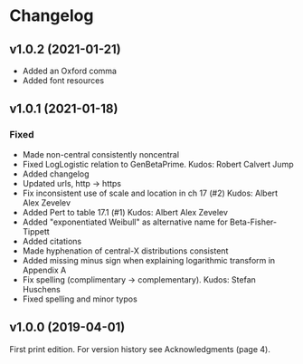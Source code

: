 # Changelog


## v1.0.2 (2021-01-21)
- Added an Oxford comma
- Added font resources



## v1.0.1 (2021-01-18)

### Fixed
- Made non-central consistently noncentral
- Fixed LogLogistic relation to GenBetaPrime. Kudos: Robert Calvert Jump
- Added changelog
- Updated urls, http -> https
- Fix inconsistent use of scale and location in ch 17 (#2) Kudos: Albert Alex Zevelev
- Added Pert to table 17.1 (#1) Kudos: Albert Alex Zevelev
- Added "exponentiated Weibull" as alternative name for Beta-Fisher-Tippett
- Added citations
- Made hyphenation of central-X distributions consistent
- Added missing minus sign when explaining logarithmic transform in Appendix A
- Fix spelling (complimentary -> complementary). Kudos: Stefan Huschens
- Fixed spelling and minor typos



## v1.0.0 (2019-04-01)
First print edition. For version history see Acknowledgments (page 4).
